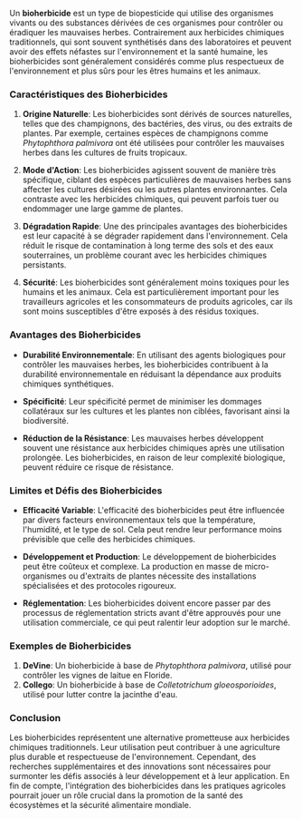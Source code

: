 Un **bioherbicide** est un type de biopesticide qui utilise des organismes vivants ou des substances dérivées de ces organismes pour contrôler ou éradiquer les mauvaises herbes. Contrairement aux herbicides chimiques traditionnels, qui sont souvent synthétisés dans des laboratoires et peuvent avoir des effets néfastes sur l'environnement et la santé humaine, les bioherbicides sont généralement considérés comme plus respectueux de l'environnement et plus sûrs pour les êtres humains et les animaux.

### Caractéristiques des Bioherbicides

1. **Origine Naturelle**: Les bioherbicides sont dérivés de sources naturelles, telles que des champignons, des bactéries, des virus, ou des extraits de plantes. Par exemple, certaines espèces de champignons comme *Phytophthora palmivora* ont été utilisées pour contrôler les mauvaises herbes dans les cultures de fruits tropicaux.

2. **Mode d'Action**: Les bioherbicides agissent souvent de manière très spécifique, ciblant des espèces particulières de mauvaises herbes sans affecter les cultures désirées ou les autres plantes environnantes. Cela contraste avec les herbicides chimiques, qui peuvent parfois tuer ou endommager une large gamme de plantes.

3. **Dégradation Rapide**: Une des principales avantages des bioherbicides est leur capacité à se dégrader rapidement dans l'environnement. Cela réduit le risque de contamination à long terme des sols et des eaux souterraines, un problème courant avec les herbicides chimiques persistants.

4. **Sécurité**: Les bioherbicides sont généralement moins toxiques pour les humains et les animaux. Cela est particulièrement important pour les travailleurs agricoles et les consommateurs de produits agricoles, car ils sont moins susceptibles d'être exposés à des résidus toxiques.

### Avantages des Bioherbicides

- **Durabilité Environnementale**: En utilisant des agents biologiques pour contrôler les mauvaises herbes, les bioherbicides contribuent à la durabilité environnementale en réduisant la dépendance aux produits chimiques synthétiques.
  
- **Spécificité**: Leur spécificité permet de minimiser les dommages collatéraux sur les cultures et les plantes non ciblées, favorisant ainsi la biodiversité.

- **Réduction de la Résistance**: Les mauvaises herbes développent souvent une résistance aux herbicides chimiques après une utilisation prolongée. Les bioherbicides, en raison de leur complexité biologique, peuvent réduire ce risque de résistance.

### Limites et Défis des Bioherbicides

- **Efficacité Variable**: L'efficacité des bioherbicides peut être influencée par divers facteurs environnementaux tels que la température, l'humidité, et le type de sol. Cela peut rendre leur performance moins prévisible que celle des herbicides chimiques.

- **Développement et Production**: Le développement de bioherbicides peut être coûteux et complexe. La production en masse de micro-organismes ou d'extraits de plantes nécessite des installations spécialisées et des protocoles rigoureux.

- **Réglementation**: Les bioherbicides doivent encore passer par des processus de réglementation stricts avant d'être approuvés pour une utilisation commerciale, ce qui peut ralentir leur adoption sur le marché.

### Exemples de Bioherbicides

1. **DeVine**: Un bioherbicide à base de *Phytophthora palmivora*, utilisé pour contrôler les vignes de laitue en Floride.
2. **Collego**: Un bioherbicide à base de *Colletotrichum gloeosporioides*, utilisé pour lutter contre la jacinthe d'eau.

### Conclusion

Les bioherbicides représentent une alternative prometteuse aux herbicides chimiques traditionnels. Leur utilisation peut contribuer à une agriculture plus durable et respectueuse de l'environnement. Cependant, des recherches supplémentaires et des innovations sont nécessaires pour surmonter les défis associés à leur développement et à leur application. En fin de compte, l'intégration des bioherbicides dans les pratiques agricoles pourrait jouer un rôle crucial dans la promotion de la santé des écosystèmes et la sécurité alimentaire mondiale.